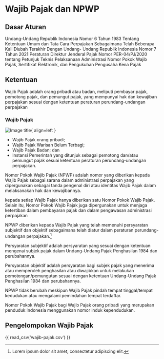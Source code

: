 # Wajib Pajak dan NPWP

## Dasar Aturan

Undang-Undang Republik Indonesia Nomor 6 Tahun 1983 Tentang Ketentuan Umum dan Tata Cara Perpajakan Sebagaimana Telah Beberapa Kali Diubah Terakhir Dengan Undang- Undang Republik Indonesia Nomor 7 Tahun 2021
Peraturan Direktur Jenderal Pajak Nomor PER-04/PJ/2020 tentang Petunjuk Teknis Pelaksanaan Administrasi Nomor Pokok Wajib Pajak, Sertifikat Elektronik, dan Pengukuhan Pengusaha Kena Pajak

## Ketentuan

Wajib Pajak adalah orang pribadi atau badan, meliputi pembayar pajak, pemotong pajak, dan pemungut pajak, yang mempunyai hak dan kewajiban perpajakan sesuai dengan ketentuan peraturan perundang-undangan perpajakan

### Wajib Pajak

![Image title](https://dummyimage.com/200x200/eee/aaa){ align=left }

- Wajib Pajak orang pribadi;
- Wajib Pajak Warisan Belum Terbagi;
- Wajib Pajak Badan; dan
- Instansi Pemerintah yang ditunjuk sebagai pemotong dan/atau pemungut pajak sesuai ketentuan peraturan perundang-undangan perpajakan.

Nomor Pokok Wajib Pajak (NPWP) adalah nomor yang diberikan kepada Wajib Pajak sebagai sarana dalam administrasi perpajakan yang dipergunakan sebagai tanda pengenal diri atau identitas Wajib Pajak dalam melaksanakan hak dan kewajibannya.

kepada setiap Wajib Pajak hanya diberikan satu Nomor Pokok Wajib Pajak. Selain itu, Nomor Pokok Wajib Pajak juga dipergunakan untuk menjaga ketertiban dalam pembayaran pajak dan dalam pengawasan administrasi perpajakan

NPWP diberikan kepada Wajib Pajak yang telah memenuhi persyaratan subjektif dan objektif sebagaimana telah diatur dalam peraturan perundang-undangan perpajakan.[^1]

Persyaratan subjektif adalah persyaratan yang sesuai dengan ketentuan mengenai subjek pajak dalam Undang-Undang Pajak Penghasilan 1984 dan perubahannya.

Persyaratan objektif adalah persyaratan bagi subjek pajak yang menerima atau memperoleh penghasilan atau diwajibkan untuk melakukan pemotongan/pemungutan sesuai dengan ketentuan Undang-Undang Pajak Penghasilan 1984 dan perubahannya.

NPWP tidak berubah meskipun Wajib Pajak pindah tempat tinggal/tempat kedudukan atau mengalami pemindahan tempat terdaftar.

Nomor Pokok Wajib Pajak bagi Wajib Pajak orang pribadi yang merupakan penduduk Indonesia menggunakan nomor induk kependudukan.

## Pengelompokan Wajib Pajak

{{ read_csv('wajib-pajak.csv') }}

[^1]: Lorem ipsum dolor sit amet, consectetur adipiscing elit.